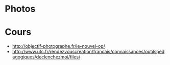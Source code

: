 Photos
======

# Cours
* http://objectif-photographe.fr/le-nouvel-op/
* http://www.utc.fr/rendezvouscreation/francais/connaissances/outilspedagogiques/declenchezmoi/files/
